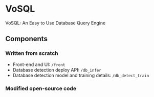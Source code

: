 # VoSQL
VoSQL: An Easy to Use Database Query Engine

## Components

### Written from scratch

- Front-end and UI: `/front`
- Database detection deploy API: `/db_infer`
- Database detection model and training details: `/db_detect_train`

### Modified open-source code

